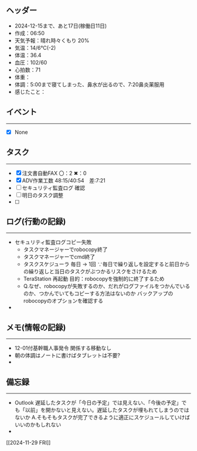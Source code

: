 ## ヘッダー
- 2024-12-15まで、あと17日(稼働日11日)
- 作成：06:50
- 天気予報：晴れ時々くもり 20%
- 気温：14/6℃(-2)
- 体温：36.4
- 血圧：102/60
- 心拍数：71
- 体重：
- 体調：5:00まで寝てしまった、鼻水が出るので、7:20鼻炎薬服用
- 感じたこと：

## イベント
***
- [x] None

## タスク
***
- [x] 注文書自動FAX 〇：2 ✖：0
- [x] ADV作業工数 48:15/40:54　差:7:21
- [ ] セキュリティ監査ログ 確認
- [ ] 明日のタスク調整
- [ ] 

## ログ(行動の記録)
***
- セキュリティ監査ログコピー失敗
	- タスクマネージャーでrobocopy終了
	- タスクマネージャーでcmd終了
	- タスクスケジューラ 毎日 → 1回 ∵毎日で繰り返しを設定すると前日からの繰り返しと当日のタスクがぶつかるリスクをさけるため
	- TeraStation 再起動 目的：robocopyを強制的に終了するため
	- Q.なぜ、robocopyが失敗するのか、だれがログファイルをつかんでいるのか、つかんでいてもコピーする方法はないのか
	  バックアップのrobocopyのオプションを確認する
- 

## メモ(情報の記録)
***
- 12-01付基幹職人事発令 関係する移動なし
- 朝の体調はノートに書けばタブレットは不要?
- 

## 備忘録
***
- Outlook 遅延したタスクが「今日の予定」では見えない、「今後の予定」でも「以前」を開かないと見えない。遅延したタスクが埋もれてしまうのではないか
  A.そもそもタスクが完了できるように適正にスケジュールしていけばいいのかもしれない
- 


[[2024-11-29 FRI]]

